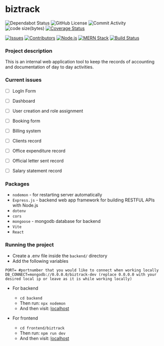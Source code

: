 # biztrack
![Dependabot Status](https://img.shields.io/badge/dependabot-active-brightgreen)
![GitHub License](https://img.shields.io/github/license/Crazz-Zaac/biztrack)
![Commit Activity](https://img.shields.io/github/commit-activity/w/Crazz-Zaac/biztrack)
![code size(bytes)](https://img.shields.io/github/languages/code-size/Crazz-Zaac/biztrack)
[![Coverage Status](https://coveralls.io/repos/github/Crazz-Zaac/biztrack/badge.svg?branch=main)](https://coveralls.io/github/Crazz-Zaac/biztrack?branch=main)
<!-- ![Tests](https://github.com/Crazz-Zaac/computer-vision-experiments/actions/workflows/py_test.yml/badge.svg) -->
[![Issues](https://img.shields.io/github/issues/Crazz-Zaac/biztrack)](https://github.com/Crazz-Zaac/biztrack/issues)
[![Contributors](https://img.shields.io/github/contributors/Crazz-Zaac/biztrack)](https://github.com/Crazz-Zaac/biztrack/graphs/contributors)
[![Node.js](https://img.shields.io/badge/node-%3E%3D14-green)](https://nodejs.org/)
[![MERN Stack](https://img.shields.io/badge/stack-MERN-blue)](#)
[![Build Status](https://img.shields.io/github/actions/workflow/status/Crazz-Zaac/biztrack/build.yml)](https://github.com/Crazz-Zaac/biztrack/actions)



### Project description

This is an internal web application tool to keep the records of accounting and documentation of day to day activities.


### Current issues
- [ ] LogIn Form
- [ ] Dashboard
- [ ] User creation and role assignment 
- [ ] Booking form
- [ ] Billing system
- [ ] Clients record
- [ ] Office expenditure record
- [ ] Official letter sent record
- [ ] Salary statement record 


### Packages 
- `nodemon` - for restarting server automatically
- `Express.js` - backend web app framework for building RESTFUL APIs with Node.js
- `dotenv` 
- `cors`
- `mongoose` - mongodb database for backend
- `Vite`
- `React` 

### Running the project
- Create a .env file inside the `backend/` directory
- Add the following variables
``` 
PORT= #portnumber that you would like to connect when working locally
DB_CONNECT=mongodb://0.0.0.0/biztrack-dev (replace 0.0.0.0 with your desired local ip or leave as it is while working locally)

```
- For backend
    - `cd backend` 
    - Then run: `npx nodemon`
    - And then visit: [localhost](https://localhost:4000)

- For frontend
    - `cd frontend/biztrack`
    - Then run: `npm run dev`
    - And then visit: [localhost](http://localhost:5173/)
